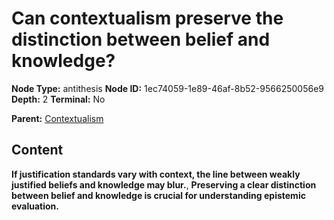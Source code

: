 # Can contextualism preserve the distinction between belief and knowledge?

**Node Type:** antithesis
**Node ID:** 1ec74059-1e89-46af-8b52-9566250056e9
**Depth:** 2
**Terminal:** No

**Parent:** [Contextualism](contextualism.md)

## Content

**If justification standards vary with context, the line between weakly justified beliefs and knowledge may blur.**, **Preserving a clear distinction between belief and knowledge is crucial for understanding epistemic evaluation.**
